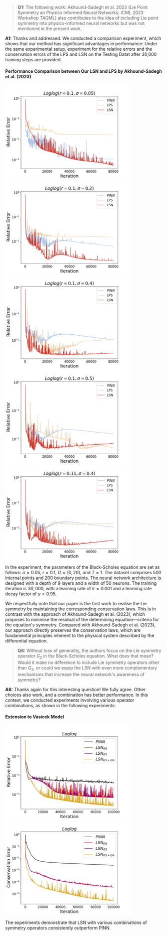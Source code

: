 >**Q1:** The following work: Akhound-Sadegh et al. 2023 (Lie Point Symmetry an Physics Informed Neural Networks; ICML 2023 Workshop TAGML) also contributes to the idea of including Lie point symmetry into physics-informed neural networks but was not mentioned in the present work.

**A1:**  Thanks and addressed. We conducted a comparison experiment, which shows that our method has significant advantages in performance: Under the same experimental setup, experiment for the relative errors and the conservation errors of the LPS and LSN on the Testing Datat after 30,000 training steps are provided. 

####  Performance Comparison between Our LSN and LPS by Akhound-Sadegh et al. (2023)

<img src=https://github.com/Anonymous3244/LSN/blob/main/Figure/LSN_LPS/Figure_11.png width=400 height=300 /><img src=https://github.com/Anonymous3244/LSN/blob/main/Figure/LSN_LPS/Figure_22.png width=400 height=300 /><img src=https://github.com/Anonymous3244/LSN/blob/main/Figure/LSN_LPS/Figure_33.png width=400 height=300 /><img src=https://github.com/Anonymous3244/LSN/blob/main/Figure/LSN_LPS/Figure_44.png width=400 height=300 /><img src=https://github.com/Anonymous3244/LSN/blob/main/Figure/LSN_LPS/Figure_55.png width=400 height=300 />


In the experiment, the parameters of the Black-Scholes equation are set as follows: $\sigma = 0.05$, $r = 0.1$, $\Omega = (0,20)$, and $T = 1$. The dataset comprises $500$ internal points and $200$ boundary points. The neural network architecture is designed with a depth of $9$ layers and a width of $50$ neurons. The training iteration is $30,000$, with a learning rate of $lr = 0.001$ and a learning rate decay factor of $\gamma = 0.95$.

We respectfully note that our paper is the first work to realise the Lie symmetry by maintaining the corresponding conservation laws. This is in contrast with the approach of Akhound-Sadegh et al. (2023), which proposes to minimise the residual of the determining equation—criteria for the equation's symmetry. Compared with Akhound-Sadegh et al. (2023), our approach directly preserves the conservation laws, which are fundamental principles inherent to the physical system described by the differential equation.

>**Q6:**  Without loss of generality, the authors focus on the Lie symmetry operator $G_2$ in the Black-Scholes equation. What does that mean? Would it make no difference to include Lie symmetry operators other than $G_2$, or could we equip the LSN with even more complementary mechanisms that increase the neural network's awareness of symmetry?

**A6:** Thanks again for this interesting question! We fully agree. Other choices also work, and a combination has better performance. In this context, we  conducted experiments involving various operator combinations, as shown in the following experiments:

#### Extension to Vasicek Model




<img src=https://github.com/Anonymous3244/LSN/blob/main/Figure/Vasicek/nG_Figure_6.png width=400 height=300 /><img src=https://github.com/Anonymous3244/LSN/blob/main/Figure/Vasicek/nG_Figure_10.png width=400 height=300 />


The experiments demonstrate that LSN with various combinations of symmetry operators consistently outperform PINN.


